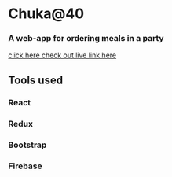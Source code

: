 # Chuka@40

### A web-app for ordering meals in a party
[click here check out live link here](http://chuka40.vercel.app)

## Tools used

### React
### Redux
### Bootstrap
### Firebase

